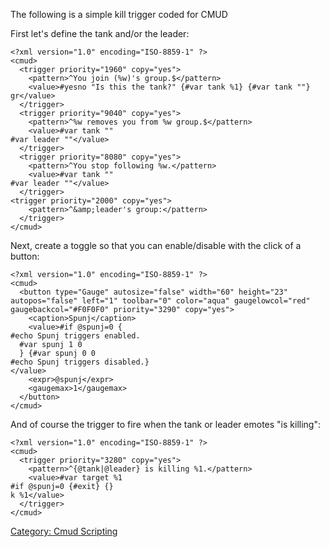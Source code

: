 The following is a simple kill trigger coded for CMUD

First let's define the tank and/or the leader:

    <?xml version="1.0" encoding="ISO-8859-1" ?>
    <cmud>
      <trigger priority="1960" copy="yes">
        <pattern>^You join (%w)'s group.$</pattern>
        <value>#yesno "Is this the tank?" {#var tank %1} {#var tank ""}
    gr</value>
      </trigger>
      <trigger priority="9040" copy="yes">
        <pattern>^%w removes you from %w group.$</pattern>
        <value>#var tank ""
    #var leader ""</value>
      </trigger>
      <trigger priority="8080" copy="yes">
        <pattern>^You stop following %w.</pattern>
        <value>#var tank ""
    #var leader ""</value>
      </trigger>
    <trigger priority="2000" copy="yes">
        <pattern>^&amp;leader's group:</pattern>
      </trigger>
    </cmud>

Next, create a toggle so that you can enable/disable with the click of a
button:

    <?xml version="1.0" encoding="ISO-8859-1" ?>
    <cmud>
      <button type="Gauge" autosize="false" width="60" height="23" autopos="false" left="1" toolbar="0" color="aqua" gaugelowcol="red" gaugebackcol="#F0F0F0" priority="3290" copy="yes">
        <caption>Spunj</caption>
        <value>#if @spunj=0 {
    #echo Spunj triggers enabled.
      #var spunj 1 0
      } {#var spunj 0 0
    #echo Spunj triggers disabled.}
    </value>
        <expr>@spunj</expr>
        <gaugemax>1</gaugemax>
      </button>
    </cmud>

And of course the trigger to fire when the tank or leader emotes "is
killing":

    <?xml version="1.0" encoding="ISO-8859-1" ?>
    <cmud>
      <trigger priority="3280" copy="yes">
        <pattern>^{@tank|@leader} is killing %1.</pattern>
        <value>#var target %1
    #if @spunj=0 {#exit} {}
    k %1</value>
      </trigger>
    </cmud>

[Category: Cmud Scripting](Category:_Cmud_Scripting "wikilink")
